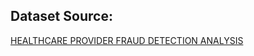 ## Dataset Source:
[HEALTHCARE PROVIDER FRAUD DETECTION ANALYSIS](https://www.kaggle.com/datasets/rohitrox/healthcare-provider-fraud-detection-analysis)
